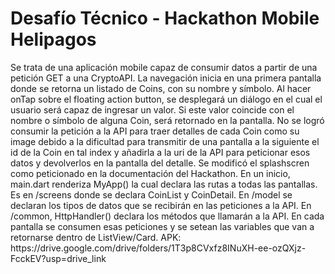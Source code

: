 <h1>Desafío Técnico - Hackathon Mobile Helipagos</h1> 
Se trata de una aplicación mobile capaz de consumir datos a partir de una petición GET a una CryptoAPI. La navegación inicia en una primera pantalla donde se retorna un listado de Coins, con su nombre y símbolo. Al hacer onTap sobre el floating action button, se desplegará un diálogo en el cual el usuario será capaz de ingresar un valor. Si este valor coincide con el nombre o símbolo de alguna Coin, será retornado en la pantalla. No se logró consumir la petición a la API para traer detalles de cada Coin como su image debido a la dificultad para transmitir de una pantalla a la siguiente el id de la Coin en tal index y añadirla a la uri de la API para peticionar esos datos y devolverlos en la pantalla del detalle. Se modificó el splashscren como peticionado en la documentación del Hackathon.
En un inicio, main.dart renderiza MyApp() la cual declara las rutas a todas las pantallas. Es en /screens donde se declara CoinList y CoinDetail. En /model se declaran los tipos de datos que se recibirán en las peticiones a la API. En /common, HttpHandler() declara los métodos que llamarán a la API. En cada pantalla se consumen esas peticiones y se setean las variables que van a retornarse dentro de ListView/Card.
APK: https://drive.google.com/drive/folders/1T3p8CVxfz8INuXH-ee-ozQXjz-FcckEV?usp=drive_link
